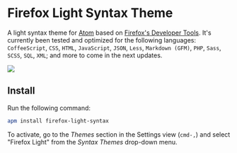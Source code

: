 # Firefox Light Syntax Theme

A light syntax theme for [Atom](https://atom.io) based on
[Firefox's Developer Tools](https://developer.mozilla.org/en/docs/Tools).
It's currently been tested and optimized for the following
languages: `CoffeeScript`, `CSS`, `HTML`, `JavaScript`, `JSON`,
`Less`, `Markdown (GFM)`, `PHP`, `Sass`, `SCSS`, `SQL`, `XML`;
and more to come in the next updates.

![](https://cloud.githubusercontent.com/assets/17343833/13230528/ba7c281c-d973-11e5-8331-94ac8051da98.gif)

## Install

Run the following command:

```bash
apm install firefox-light-syntax
```

To activate, go to the _Themes_ section in the Settings view
(`cmd-,`) and select "Firefox Light" from the _Syntax Themes_
drop-down menu.
